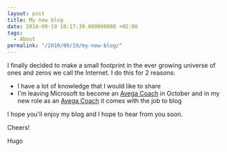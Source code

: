 ```yaml
---
layout: post
title: My new blog
date: 2010-09-19 10:17:39.000000000 +02:00
tags:
  - About
permalink: "/2010/09/19/my-new-blog/"
---
```


I finally decided to make a small footprint in the ever growing universe of ones and zeros we call the Internet. I do this for 2 reasons:

- I have a lot of knowledge that I would like to share
- I'm leaving Microsoft to become an [Avega Coach](http://www.avegagroup.se/) in October and in my new role as an [Avega Coach](http://www.avegagroup.se/) it comes with the job to blog

I hope you'll enjoy my blog and I hope to hear from you soon.

Cheers!

Hugo
